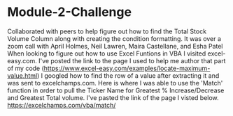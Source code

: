 # Module-2-Challenge
Collaborated with peers to help figure out how to find the Total Stock Volume Column along with creating the condition formatting. It was over a zoom call with April Holmes, Neil Lawren, Maira Castellane, and Esha Patel
When looking to figure out how to use Excel Funtions in VBA I visited excel-easy.com. I've posted the link to the page I used to help me author that part of my code
(https://www.excel-easy.com/examples/locate-maximum-value.html)
I googled how to find the row of a value after extracting it and was sent to excelchamps.com. Here is where I was able to use the 'Match' function in order to pull the Ticker Name for Greatest % Increase/Decrease and Greatest Total volume. I've pasted the link of the page I visted below.
https://excelchamps.com/vba/match/
